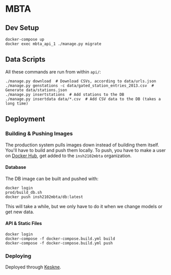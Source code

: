 # MBTA

## Dev Setup

```
docker-compose up
docker exec mbta_api_1 ./manage.py migrate
```

## Data Scripts

All these commands are run from within `api/`:

```
./manage.py download  # Download CSVs, according to data/urls.json
./manage.py genstations -c data/gated_station_entries_2013.csv  # Generate data/stations.json
./manage.py insertstations  # Add stations to the DB
./manage.py insertdata data/*.csv  # Add CSV data to the DB (takes a long time)
```

## Deployment

### Building & Pushing Images

The production system pulls images down instead of building them itself. You'll have to build and push them locally. To push, you have to make a user on [Docker Hub](https://hub.docker.com/), get added to the `insh2102mbta` organization.

#### Database

The DB image can be built and pushed with:

```
docker login
prod/build_db.sh
docker push insh2102mbta/db:latest
```

This will take a while, but we only have to do it when we change models or get new data.

#### API & Static Files

```
docker login
docker-compose -f docker-compose.build.yml build
docker-compose -f docker-compose.build.yml push
```

### Deploying

Deployed through [Keskne](https://github.com/LucasPickering/keskne).